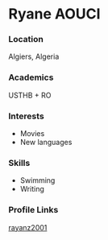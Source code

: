 # Ryane AOUCI

### Location
Algiers, Algeria
### Academics
USTHB + RO

### Interests
* Movies
* New languages

### Skills
* Swimming
* Writing

### Profile Links
[rayanz2001](https://github.com/rayanz2001)
